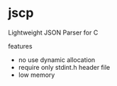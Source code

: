 # jscp
Lightweight JSON Parser for C

features
- no use dynamic allocation
- require only stdint.h header file
- low memory
